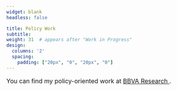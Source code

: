```yaml
---
widget: blank
headless: false

title: Policy Work
subtitle: 
weight: 31  # appears after "Work in Progress"
design:
  columns: '2'
  spacing:
    padding: ["20px", "0", "20px", "0"]
---
```


<p style="font-size:16px;">
You can find my policy-oriented work at 
<a href="https://www.bbvaresearch.com/en/search/?searchbbvaresearch=serkan%20kocabas" target="_blank" rel="noopener">
BBVA Research
</a>.
</p>
